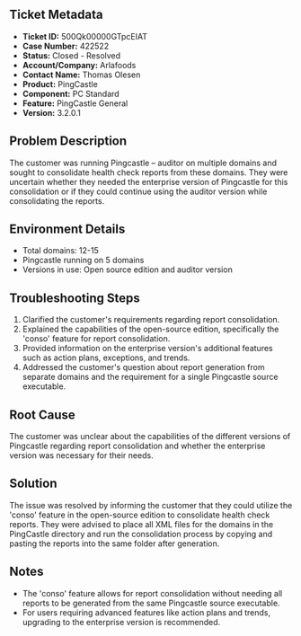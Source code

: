 ## Ticket Metadata
- **Ticket ID:** 500Qk00000GTpcEIAT
- **Case Number:** 422522
- **Status:** Closed - Resolved
- **Account/Company:** Arlafoods
- **Contact Name:** Thomas Olesen
- **Product:** PingCastle
- **Component:** PC Standard
- **Feature:** PingCastle General
- **Version:** 3.2.0.1

## Problem Description
The customer was running Pingcastle – auditor on multiple domains and sought to consolidate health check reports from these domains. They were uncertain whether they needed the enterprise version of Pingcastle for this consolidation or if they could continue using the auditor version while consolidating the reports.

## Environment Details
- Total domains: 12-15
- Pingcastle running on 5 domains
- Versions in use: Open source edition and auditor version

## Troubleshooting Steps
1. Clarified the customer's requirements regarding report consolidation.
2. Explained the capabilities of the open-source edition, specifically the 'conso' feature for report consolidation.
3. Provided information on the enterprise version's additional features such as action plans, exceptions, and trends.
4. Addressed the customer's question about report generation from separate domains and the requirement for a single Pingcastle source executable.

## Root Cause
The customer was unclear about the capabilities of the different versions of Pingcastle regarding report consolidation and whether the enterprise version was necessary for their needs.

## Solution
The issue was resolved by informing the customer that they could utilize the 'conso' feature in the open-source edition to consolidate health check reports. They were advised to place all XML files for the domains in the PingCastle directory and run the consolidation process by copying and pasting the reports into the same folder after generation.

## Notes
- The 'conso' feature allows for report consolidation without needing all reports to be generated from the same Pingcastle source executable.
- For users requiring advanced features like action plans and trends, upgrading to the enterprise version is recommended.